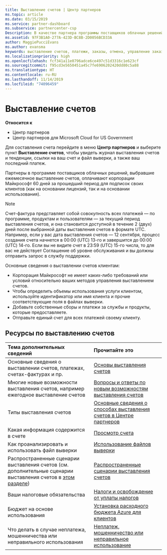 ```yaml
---
title: Выставление счетов | Центр партнеров
ms.topic: article
ms.date: 03/15/2019
ms.service: partner-dashboard
ms.subservice: partnercenter-csp
Description: В качестве партнера программы поставщиков облачных решений вы должны будете оплатить корпорации Майкрософт 60 дней за прошедший период для подписок на основании лицензий и подписок на основании использования ваших клиентов.
ms.assetid: 97F3B1A0-277A-423D-BC8B-2D0056BCD33A
author: MaggiePucciEvans
ms.author: evansma
keywords: выставление счетов, платежи, заказы, отмена, управление заказами, неоплата, мошенничество, ненадлежащее использование, налоги, освобождение от уплаты налогов, файлы выверки, файл выверки
ms.localizationpriority: high
ms.openlocfilehash: fcf341a11e0796adce6ce497c51d3316c1e623cf
ms.sourcegitcommit: f95cd3e5650451a45c7fe6906202420dd80c5a88
ms.translationtype: HT
ms.contentlocale: ru-RU
ms.lasthandoff: 11/14/2019
ms.locfileid: "74096459"
---
```

# <a name="billing"></a>Выставление счетов

**Относится к**

-  Центр партнеров
-  Центр партнеров для Microsoft Cloud for US Government
 
 
Для составления счета перейдите в меню **Центр партнеров** и выберите пункт **Выставление счетов**, чтобы увидеть журнал выставления счетов и тенденции, ссылки на ваш счет и файл выверки, а также ваш последний платеж.

Партнеры в программе поставщиков облачных решений, выбравшие ежемесячное выставление счетов, оплачивают корпорации Майкрософт 60 дней за прошедший период для подписок своих клиентов (как на основании лицензий, так и на основании использования).

> [!NOTE]  
> Счет-фактура представляет собой совокупность всех платежей — по программе, продуктам и пользователям — за текущий период выставления счетов, и она становится доступной в течение 2 (двух) дней после выбранной даты выставления счетов в формате UTC. Например, если у вас дата выставления счетов — 12 сентября, процесс создания счета начнется в 00:00 (UTC) 13-го и завершится до 00:00 (UTC) 14-го. Если вы не видите счет в 23:59 (UTC) 15-го числа, то для вас не действует Соглашение об уровне обслуживания и вы должны отправить запрос в службу поддержки. 

Основные сведения о выставлении счетов клиентам:

-   Корпорация Майкрософт не имеет каких-либо требований или условий относительно ваших методов управления выставлением счетов.
-   Чтобы определить объемы использования услуги клиентом, используйте идентификатор или имя клиента и прочие соответствующие поля в файлах выверки.
-   Добавьте собственные сборы и платежи за службы и продукты, которые предоставляете.
-   Отправьте единый счет для всех платежей своему клиенту.

## <a name="billing-resources"></a>Ресурсы по выставлению счетов
|**Тема дополнительных сведений**   |**Прочитайте это**    |
|:-----------------------------|:-----------------|
|Основные сведения о выставлении счетов, платежах, счетах-фактурах и пр.   |[Основы выставления счетов](billing-basics.md)
|Многие новые возможности выставления счетов, например ежегодное выставление счетов   |[Вопросы и ответы по новым возможностям выставления счетов](faq-about-new-billing-features.md)|
|Типы выставления счетов   |[Основные сведения о способах выставления счетов в Центре партнеров](billing-different-types.md)   |
|Какая информация содержится в счете   |[Просмотр счета](read-your-bill.md)   |
|Как проанализировать и использовать файл выверки   |[Использование файлов выверки](use-the-reconciliation-files.md)|
|Распространенные сценарии выставления счетов (см. дополнительные сценарии выставления счетов в [этом разделе](faq-about-new-billing-features.md))|[Распространенные сценарии выставления счетов](common-billing-scenarios.md)|
|Ваши налоговые обязательства   | [Налоги и освобождение от уплаты налогов](tax-and-tax-exemptions.md)|
|Бюджет на основе использования    |[Установка расходного бюджета Azure для клиентов](set-an-azure-spending-budget-for-your-customers.md)|
|Что делать в случае неплатежа, мошенничества или неправильного использования   |[Неплатеж, мошенничество или неправильное использование](non-payment--fraud--or-misuse.md)|




















